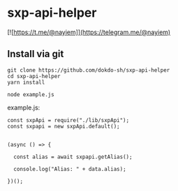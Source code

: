 # sxp-api-helper

[![https://t.me/@nayiem]](https://telegram.me/@nayiem)



## Install via git

```
git clone https://github.com/dokdo-sh/sxp-api-helper
cd sxp-api-helper
yarn install

node example.js
```

example.js:

```
const sxpApi = require("./lib/sxpApi");
const sxpapi = new sxpApi.default();


(async () => {

  const alias = await sxpapi.getAlias();

  console.log("Alias: " + data.alias);

})();
```
